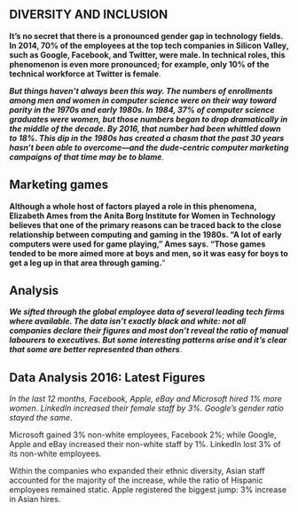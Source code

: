 ## DIVERSITY AND INCLUSION
**It’s no secret that there is a pronounced gender gap in technology fields. In 2014, 70% of the employees at the top tech companies in Silicon Valley, such as Google, Facebook, and Twitter, were male. In technical roles, this phenomenon is even more pronounced; for example, only 10% of the technical workforce at Twitter is female**.

**_But things haven’t always been this way. The numbers of enrollments among men and women in computer science were on their way toward parity in the 1970s and early 1980s. In 1984, 37% of computer science graduates were women, but those numbers began to drop dramatically in the middle of the decade. By 2016, that number had been whittled down to 18%. This dip in the 1980s has created a chasm that the past 30 years hasn’t been able to overcome—and the dude-centric computer marketing campaigns of that time may be to blame_**.

## Marketing games 
**Although a whole host of factors played a role in this phenomena, Elizabeth Ames from the Anita Borg Institute for Women in Technology believes that one of the primary reasons can be traced back to the close relationship between computing and gaming in the 1980s. “A lot of early computers were used for game playing,” Ames says. “Those games tended to be more aimed more at boys and men, so it was easy for boys to get a leg up in that area through gaming.**” 

## Analysis
**_We sifted through the global employee data of several leading tech firms where available. The data isn’t exactly black and white: not all companies declare their figures and most don’t reveal the ratio of manual labourers to executives. But some interesting patterns arise and it’s clear that some are better represented than others_**.

## Data Analysis 2016: Latest Figures
_In the last 12 months, Facebook, Apple, eBay and Microsoft hired 1% more women. LinkedIn increased their female staff by 3%. Google’s gender ratio stayed the same_.

Microsoft gained 3% non-white employees, Facebook 2%; while Google, Apple and eBay increased their non-white staff by 1%. LinkedIn lost 3% of its non-white employees.

Within the companies who expanded their ethnic diversity, Asian staff accounted for the majority of the increase, while the ratio of Hispanic employees remained static. Apple registered the biggest jump: 3% increase in Asian hires.